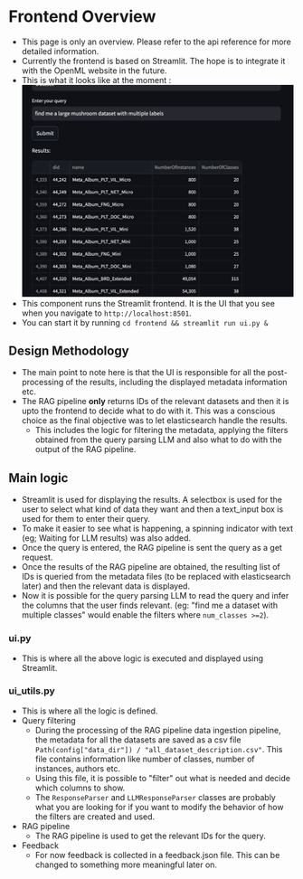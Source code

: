 # Frontend Overview
- This page is only an overview. Please refer to the api reference for more detailed information.
- Currently the frontend is based on Streamlit. The hope is to integrate it with the OpenML website in the future.
- This is what it looks like at the moment : ![](../images/search_ui.png)
- This component runs the Streamlit frontend. It is the UI that you see when you navigate to `http://localhost:8501`.
- You can start it by running `cd frontend && streamlit run ui.py &`

## Design Methodology
- The main point to note here is that the UI is responsible for all the post-processing of the results, including the displayed metadata information etc. 
- The RAG pipeline **only** returns IDs of the relevant datasets and then it is upto the frontend to decide what to do with it. This was a conscious choice as the final objective was to let elasticsearch handle the results.
  - This includes the logic for filtering the metadata, applying the filters obtained from the query parsing LLM and also what to do with the output of the RAG pipeline.

## Main logic
- Streamlit is used for displaying the results. A selectbox is used for the user to select what kind of data they want and then a text_input box is used for them to enter their query.
- To make it easier to see what is happening, a spinning indicator with text (eg; Waiting for LLM results) was also added.
- Once the query is entered, the RAG pipeline is sent the query as a get request. 
- Once the results of the RAG pipeline are obtained, the resulting list of IDs is queried from the metadata files (to be replaced with elasticsearch later) and then the relevant data is displayed.
- Now it is possible for the query parsing LLM to read the query and infer the columns that the user finds relevant. (eg: "find me a dataset with multiple classes" would enable the filters where `num_classes >=2`).

### ui.py
- This is where all the above logic is executed and displayed using Streamlit.
### ui_utils.py
- This is where all the logic is defined.
- Query filtering
    - During the processing of the RAG pipeline data ingestion pipeline, the metadata for all the datasets are saved as a csv file `Path(config["data_dir"]) / "all_dataset_description.csv"`. This file contains information like number of classes, number of instances, authors etc. 
    - Using this file, it is possible to "filter" out what is needed and decide which columns to show.
    - The `ResponseParser` and `LLMResponseParser` classes are probably what you are looking for if you want to modify the behavior of how the filters are created and used.
- RAG pipeline
  - The RAG pipeline is used to get the relevant IDs for the query.
- Feedback
  - For now feedback is collected in a feedback.json file. This can be changed to something more meaningful later on.